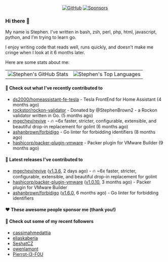 <p align="center">
    <a href="https://github.com/StephenBrown2"><img src="https://img.shields.io/github/followers/StephenBrown2.svg?label=GitHub&style=social" alt="GitHub"></a>
    <a href="https://github.com/sponsors/StephenBrown2"><img src="https://img.shields.io/badge/Sponsors--_.svg?style=social&logo=github&logoColor=EA4AAA" alt="Sponsors"></a>
</p>

### Hi there 👋

My name is Stephen. I've written in bash, zsh, perl, php, html, javascript, python, and I'm trying to learn go.

I enjoy writing code that reads well, runs quickly, and doesn't make me cringe when I look at it 6 months later.

Here are some stats about me:

|     |     |
| --- | --- |
| ![Stephen's GitHub Stats](https://github-readme-stats.vercel.app/api?username=StephenBrown2&show_icons=true&count_private=true) | ![Stephen's Top Languages](https://github-readme-stats.vercel.app/api/top-langs/?username=StephenBrown2&layout=compact) |

#### 👷 Check out what I've recently contributed to

- [ds2000/homeassistant-fe-tesla](https://github.com/ds2000/homeassistant-fe-tesla) - Tesla FrontEnd for Home Assistant (4 months ago)
- [rockstor/rockon-validator](https://github.com/rockstor/rockon-validator) - Donated by @StephenBrown2 - a Rockon validator written in Go. (5 months ago)
- [mgechev/revive](https://github.com/mgechev/revive) - 🔥 ~6x faster, stricter, configurable, extensible, and beautiful drop-in replacement for golint (6 months ago)
- [ashanbrown/forbidigo](https://github.com/ashanbrown/forbidigo) - Go linter for forbidding identifiers (8 months ago)
- [hashicorp/packer-plugin-vmware](https://github.com/hashicorp/packer-plugin-vmware) - Packer plugin for VMware Builder (9 months ago)



#### 🔭 Latest releases I've contributed to

- [mgechev/revive](https://github.com/mgechev/revive) ([v1.3.6](https://github.com/mgechev/revive/releases/tag/v1.3.6), 2 days ago) - 🔥 ~6x faster, stricter, configurable, extensible, and beautiful drop-in replacement for golint
- [hashicorp/packer-plugin-vmware](https://github.com/hashicorp/packer-plugin-vmware) ([v1.0.10](https://github.com/hashicorp/packer-plugin-vmware/releases/tag/v1.0.10), 3 months ago) - Packer plugin for VMware Builder
- [ashanbrown/forbidigo](https://github.com/ashanbrown/forbidigo) ([v1.6.0](https://github.com/ashanbrown/forbidigo/releases/tag/v1.6.0), 6 months ago) - Go linter for forbidding identifiers

#### ❤️ These awesome people sponsor me (thank you!)


#### 👯 Check out some of my recent followers

- [cassimahmedattia](https://github.com/cassimahmedattia)
- [eliaskaberia](https://github.com/eliaskaberia)
- [SeshatCZ](https://github.com/SeshatCZ)
- [owenlamont](https://github.com/owenlamont)
- [Pierrot-l3-F0U](https://github.com/Pierrot-l3-F0U)


